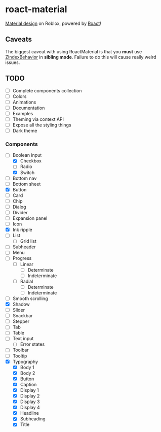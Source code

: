 # roact-material
[Material design](https://material.io/) on Roblox, powered by [Roact](https://github.com/Roblox/Roact)!

## Caveats

The biggest caveat with using RoactMaterial is that you **must** use [ZIndexBehavior](http://wiki.roblox.com/index.php?title=API:Class/LayerCollector/ZIndexBehavior) in **sibling mode**. Failure to do this will cause really weird issues.

## TODO

- [ ] Complete components collection
- [ ] Colors
- [ ] Animations
- [ ] Documentation
- [ ] Examples
- [ ] Theming via context API
- [ ] Expose all the styling things
- [ ] Dark theme

### Components

- [ ] Boolean input
    - [x] Checkbox
    - [ ] Radio
    - [x] Switch
- [ ] Bottom nav
- [ ] Bottom sheet
- [x] Button
- [ ] Card
- [ ] Chip
- [ ] Dialog
- [ ] Divider
- [ ] Expansion panel
- [ ] Icon
- [x] Ink ripple
- [ ] List
    - [ ] Grid list
- [ ] Subheader
- [ ] Menu
- [ ] Progress
    - [ ] Linear
        - [ ] Determinate
        - [ ] Indeterminate
    - [ ] Radial
        - [ ] Determinate
        - [ ] Indeterminate
- [ ] Smooth scrolling
- [x] Shadow
- [ ] Slider
- [ ] Snackbar
- [ ] Stepper
- [ ] Tab
- [ ] Table
- [ ] Text input
  - [ ] Error states
- [ ] Toolbar
- [ ] Tooltip
- [x] Typography
    - [x] Body 1
    - [x] Body 2
    - [x] Button
    - [x] Caption
    - [x] Display 1
    - [x] Display 2
    - [x] Display 3
    - [x] Display 4
    - [x] Headline
    - [x] Subheading
    - [x] Title
